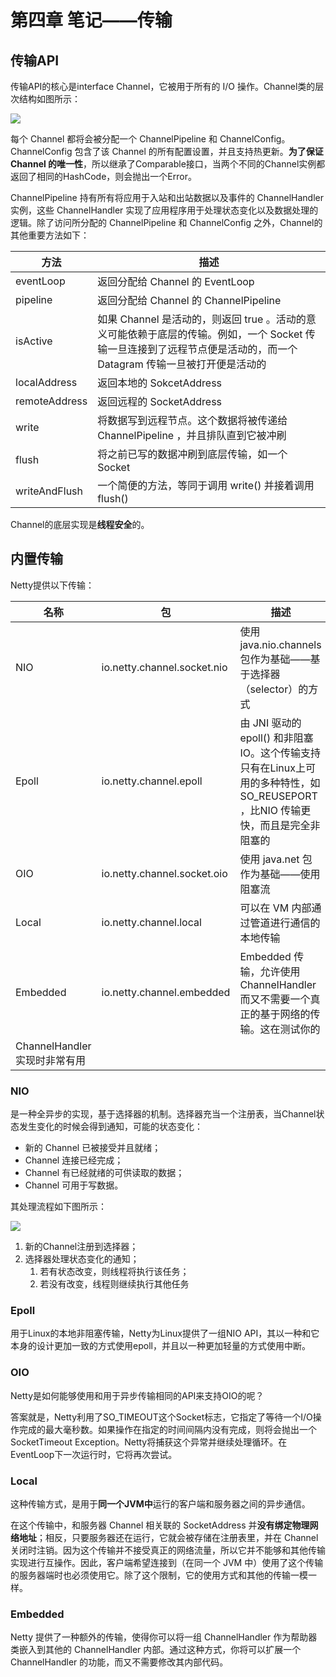 # 第四章 笔记——传输

## 传输API

传输API的核心是interface Channel，它被用于所有的 I/O 操作。Channel类的层次结构如图所示：

<img src="https://ws1.sinaimg.cn/mw690/b7cbe24fly1g25mdd9tm6j20lt06qgm6.jpg"/>

每个 Channel 都将会被分配一个 ChannelPipeline 和 ChannelConfig。ChannelConfig 包含了该 Channel 的所有配置设置，并且支持热更新。**为了保证Channel 的唯一性**，所以继承了Comparable接口，当两个不同的Channel实例都返回了相同的HashCode，则会抛出一个Error。

ChannelPipeline 持有所有将应用于入站和出站数据以及事件的 ChannelHandler 实例，这些 ChannelHandler 实现了应用程序用于处理状态变化以及数据处理的逻辑。除了访问所分配的 ChannelPipeline 和 ChannelConfig 之外，Channel的其他重要方法如下：

| 方法          | 描述                                                         |
| ------------- | ------------------------------------------------------------ |
| eventLoop     | 返回分配给 Channel 的 EventLoop                              |
| pipeline      | 返回分配给 Channel 的 ChannelPipeline                        |
| isActive      | 如果 Channel 是活动的，则返回 true 。活动的意义可能依赖于底层的传输。例如，一个 Socket 传输一旦连接到了远程节点便是活动的，而一个 Datagram 传输一旦被打开便是活动的 |
| localAddress  | 返回本地的 SokcetAddress                                     |
| remoteAddress | 返回远程的 SocketAddress                                     |
| write         | 将数据写到远程节点。这个数据将被传递给 ChannelPipeline ，并且排队直到它被冲刷 |
| flush         | 将之前已写的数据冲刷到底层传输，如一个 Socket                |
| writeAndFlush | 一个简便的方法，等同于调用 write() 并接着调用 flush()        |

Channel的底层实现是**线程安全**的。

## 内置传输

Netty提供以下传输：

| 名称     | 包                          | 描述                                                         |
| -------- | --------------------------- | ------------------------------------------------------------ |
| NIO      | io.netty.channel.socket.nio | 使用 java.nio.channels 包作为基础——基于选择器（selector）的方式 |
| Epoll    | io.netty.channel.epoll      | 由 JNI 驱动的 epoll() 和非阻塞 IO。这个传输支持只有在Linux上可用的多种特性，如 SO_REUSEPORT ，比NIO 传输更快，而且是完全非阻塞的 |
| OIO      | io.netty.channel.socket.oio | 使用 java.net 包作为基础——使用阻塞流                         |
| Local    | io.netty.channel.local      | 可以在 VM 内部通过管道进行通信的本地传输                     |
| Embedded | io.netty.channel.embedded   | Embedded 传输，允许使用 ChannelHandler 而又不需要一个真正的基于网络的传输。这在测试你的
ChannelHandler 实现时非常有用 |

### NIO

是一种全异步的实现，基于选择器的机制。选择器充当一个注册表，当Channel状态发生变化的时候会得到通知，可能的状态变化：

- 新的 Channel 已被接受并且就绪；
- Channel 连接已经完成；
- Channel 有已经就绪的可供读取的数据；
- Channel 可用于写数据。

其处理流程如下图所示：

<img src="https://ws1.sinaimg.cn/mw690/b7cbe24fly1g25ol8u60xj20m70czjts.jpg"/>

1. 新的Channel注册到选择器；
2. 选择器处理状态变化的通知；
   1. 若有状态改变，则线程将执行该任务；
   2. 若没有改变，线程则继续执行其他任务

### Epoll

用于Linux的本地非阻塞传输，Netty为Linux提供了一组NIO API，其以一种和它本身的设计更加一致的方式使用epoll，并且以一种更加轻量的方式使用中断。

### OIO

Netty是如何能够使用和用于异步传输相同的API来支持OIO的呢？

答案就是，Netty利用了SO_TIMEOUT这个Socket标志，它指定了等待一个I/O操作完成的最大毫秒数。如果操作在指定的时间间隔内没有完成，则将会抛出一个SocketTimeout Exception。Netty将捕获这个异常并继续处理循环。在EventLoop下一次运行时，它将再次尝试。

### Local

这种传输方式，是用于**同一个JVM中**运行的客户端和服务器之间的异步通信。

在这个传输中，和服务器 Channel 相关联的 SocketAddress 并**没有绑定物理网络地址**；相反，只要服务器还在运行，它就会被存储在注册表里，并在 Channel 关闭时注销。因为这个传输并不接受真正的网络流量，所以它并不能够和其他传输实现进行互操作。因此，客户端希望连接到（在同一个 JVM 中）使用了这个传输的服务器端时也必须使用它。除了这个限制，它的使用方式和其他的传输一模一样。

### Embedded

Netty 提供了一种额外的传输，使得你可以将一组 ChannelHandler 作为帮助器类嵌入到其他的 ChannelHandler 内部。通过这种方式，你将可以扩展一个 ChannelHandler 的功能，而又不需要修改其内部代码。